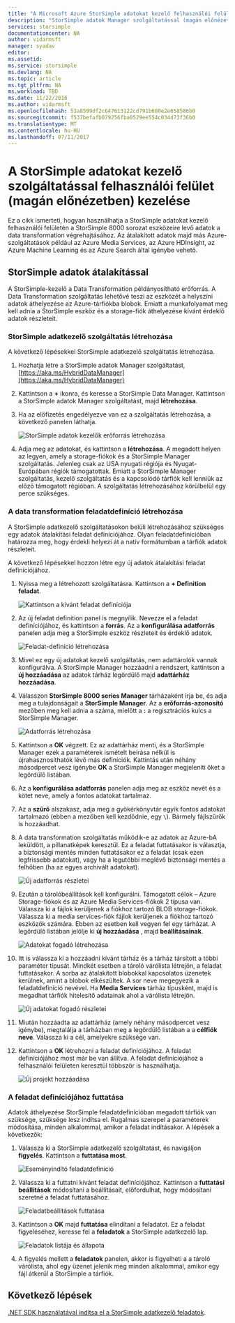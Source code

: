 ```yaml
---
title: "A Microsoft Azure StorSimple adatokat kezelő felhasználói felületén |} Microsoft Docs"
description: "StorSimple adatok Manager szolgáltatással (magán előnézetben) felhasználói felület használata"
services: storsimple
documentationcenter: NA
author: vidarmsft
manager: syadav
editor: 
ms.assetid: 
ms.service: storsimple
ms.devlang: NA
ms.topic: article
ms.tgt_pltfrm: NA
ms.workload: TBD
ms.date: 11/22/2016
ms.author: vidarmsft
ms.openlocfilehash: 53a8599df2c647613122cd791b680e2e658586b0
ms.sourcegitcommit: f537befafb079256fba0529ee554c034d73f36b0
ms.translationtype: MT
ms.contentlocale: hu-HU
ms.lasthandoff: 07/11/2017
---
```

# <a name="manage-using-the-storsimple-data-manager-service-ui-private-preview"></a>A StorSimple adatokat kezelő szolgáltatással felhasználói felület (magán előnézetben) kezelése

Ez a cikk ismerteti, hogyan használhatja a StorSimple adatokat kezelő felhasználói felületén a StorSimple 8000 sorozat eszközeire levő adatok a data transformation végrehajtásához. Az átalakított adatok majd más Azure-szolgáltatások például az Azure Media Services, az Azure HDInsight, az Azure Machine Learning és az Azure Search által igénybe vehető. 


## <a name="use-storsimple-data-transformation"></a>StorSimple adatok átalakítással

A StorSimple-kezelő a Data Transformation példányosítható erőforrás. A Data Transformation szolgáltatás lehetővé teszi az eszközét a helyszíni adatok áthelyezése az Azure-tárfiókba blobok. Emiatt a munkafolyamat meg kell adnia a StorSimple eszköz és a storage-fiók áthelyezése kívánt érdeklő adatok részleteit.

### <a name="create-a-storsimple-data-manager-service"></a>StorSimple adatkezelő szolgáltatás létrehozása

A következő lépésekkel StorSimple adatkezelő szolgáltatás létrehozása.

1. Hozhatja létre a StorSimple adatok Manager szolgáltatást, [https://aka.ms/HybridDataManager](https://aka.ms/HybridDataManager)

2. Kattintson a  **+**  ikonra, és keresse a StorSimple Data Manager. Kattintson a StorSimple adatok Manager szolgáltatást, majd **létrehozása**.

3. Ha az előfizetés engedélyezve van ez a szolgáltatás létrehozása, a következő panelen láthatja.

    ![StorSimple adatok kezelők erőforrás létrehozása](./media/storsimple-data-manager-ui/create-new-data-manager-service.png)

4. Adja meg az adatokat, és kattintson a **létrehozása**. A megadott helyen az legyen, amely a storage-fiókok és a StorSimple Manager szolgáltatás. Jelenleg csak az USA nyugati régiója és Nyugat-Európában régiók támogatottak. Emiatt a StorSimple Manager szolgáltatás, kezelő szolgáltatás és a kapcsolódó tárfiók kell lenniük az előző támogatott régióban. A szolgáltatás létrehozásához körülbelül egy perce szükséges.

### <a name="create-a-data-transformation-job-definition"></a>A data transformation feladatdefiníció létrehozása

A StorSimple adatkezelő szolgáltatásokon belüli létrehozásához szükséges egy adatok átalakítási feladat definíciójához. Olyan feladatdefinícióban határozza meg, hogy érdekli helyezi át a natív formátumban a tárfiók adatok részleteit. 

A következő lépésekkel hozzon létre egy új adatok átalakítási feladat definíciójához.

1.  Nyissa meg a létrehozott szolgáltatásra. Kattintson a **+ Definition feladat**.

    ![Kattintson a kívánt feladat definíciója](./media/storsimple-data-manager-ui/click-add-job-definition.png)

2. Az új feladat definition panel is megnyílik. Nevezze el a feladat definíciójához, és kattintson a **forrás**. Az a **konfigurálása adatforrás** panelen adja meg a StorSimple eszköz részleteit és érdeklő adatok.

    ![Feladat-definíció létrehozása](./media/storsimple-data-manager-ui//create-new-job-deifnition.png)

3. Mivel ez egy új adatokat kezelő szolgáltatás, nem adattárolók vannak konfigurálva. A StorSimple Manager hozzáadni a rendszert, kattintson a **új hozzáadása** az adatok tárház legördülő majd **adattárház hozzáadása**.

4. Válasszon **StorSimple 8000 series Manager** tárházaként írja be, és adja meg a tulajdonságait a **StorSimple Manager**. Az a **erőforrás-azonosító** mezőben meg kell adnia a száma, mielőtt a **:** a regisztrációs kulcs a StorSimple Manager.

    ![Adatforrás létrehozása](./media/storsimple-data-manager-ui/create-new-data-source.png)

5.  Kattintson a **OK** végzett. Ez az adattárház menti, és a StorSimple Manager ezek a paraméterek ismételt beírása nélkül is újrahasznosíthatók lévő más definíciók. Kattintás után néhány másodpercet vesz igénybe **OK** a StorSimple Manager megjeleníti őket a legördülő listában.

6.  Az a **konfigurálása adatforrás** panelen adja meg az eszköz nevét és a kötet neve, amely a fontos adatokat tartalmaz.

7.  Az a **szűrő** alszakasz, adja meg a gyökérkönyvtár egyik fontos adatokat tartalmazó (ebben a mezőben kell kezdődnie, egy `\`). Bármely fájlszűrők is hozzáadhat.

8.  A data transformation szolgáltatás működik-e az adatok az Azure-bA leküldött, a pillanatképek keresztül. Ez a feladat futtatásakor is választja, a biztonsági mentés minden futtatásakor ez a feladat (csak ezen legfrissebb adatokat), vagy ha a legutóbbi meglévő biztonsági mentés a felhőben (ha az egyes archivált adatokat).

    ![Új adatforrás részletei](./media/storsimple-data-manager-ui/new-data-source-details.png)

9. Ezután a tárolóbeállítások kell konfigurálni. Támogatott célok – Azure Storage-fiókok és az Azure Media Services-fiókok 2 típusa van. Válassza ki a fájlok kerüljenek a fiókhoz tartozó BLOB storage-fiókok. Válassza ki a media services-fiók fájlok kerüljenek a fiókhoz tartozó eszközök számára. Ebben az esetben kell vegyen fel egy tárházat. A legördülő listában jelölje ki **új hozzáadása** , majd **beállításainak**.

    ![Adatokat fogadó létrehozása](./media/storsimple-data-manager-ui/create-new-data-sink.png)

10. Itt is válassza ki a hozzáadni kívánt tárház és a tárház társított a többi paraméter típusát. Mindkét esetben a tároló várólista létrejön, a feladat futtatásakor. A sorba az átalakított blobokkal kapcsolatos üzenetek kerülnek, amint a blobok elkészültek. A sor neve megegyezik a feladatdefiníció nevével. Ha **Media Services** tárház típusként, majd is megadhat tárfiók hitelesítő adatainak ahol a várólista létrejön.

    ![Új adatokat fogadó részletei](./media/storsimple-data-manager-ui/new-data-sink-details.png)

11. Miután hozzáadta az adattárház (amely néhány másodpercet vesz igénybe), megtalálja a tárházban meg a legördülő listában a a **célfiók neve**.  Válassza ki a cél, amelyekre szüksége van.

12. Kattintson a **OK** létrehozni a feladat definíciójához. A feladat definíciójához most már be van állítva. A feladat definíciójához a felhasználói felületen keresztül többször is használhatja.

    ![Új projekt hozzáadása](./media/storsimple-data-manager-ui/add-new-job-definition.png)

### <a name="run-the-job-definition"></a>A feladat definíciójához futtatása

Adatok áthelyezése StorSimple feladatdefinícióban megadott tárfiók van szüksége, szüksége lesz indítsa el. Rugalmas szerepel a paraméterek módosítása, minden alkalommal, amikor a feladat indításakor. A lépések a következők:

1. Válassza ki a StorSimple adatkezelő szolgáltatást, és navigáljon **figyelés**. Kattintson a **futtatása most**.

    ![Eseményindító feladatdefiníció](./media/storsimple-data-manager-ui/run-now.png)

2. Válassza ki a futtatni kívánt feladat definíciójához. Kattintson a **futtatási beállítások** módosítani a beállításait, előfordulhat, hogy módosítani szeretné a feladat futtatásához.

    ![Feladatbeállítások futtatása](./media/storsimple-data-manager-ui/run-settings.png)

3. Kattintson a **OK** majd **futtatása** elindítani a feladatot. Ez a feladat figyeléséhez, keresse fel a **feladatok** a StorSimple adatkezelő lap.

    ![Feladatok listája és állapota](./media/storsimple-data-manager-ui/jobs-list-and-status.png)

4. A figyelés mellett a **feladatok** panelen, akkor is figyelheti a a tároló várólista, ahol egy üzenet jelenik meg minden alkalommal, amikor egy fájl átkerül a StorSimple a tárfiók.


## <a name="next-steps"></a>Következő lépések

[.NET SDK használatával indítsa el a StorSimple adatkezelő feladatok](storsimple-data-manager-dotnet-jobs.md).